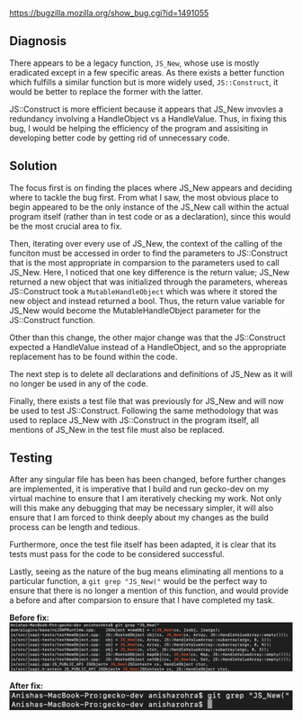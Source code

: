  https://bugzilla.mozilla.org/show_bug.cgi?id=1491055
 
 ## Diagnosis
 There appears to be a legacy function, `JS_New`, whose use is mostly eradicated except in a few specific areas. As there exists a better function which fulfills a similar function but is more widely used, `JS::Construct`, it would be better to replace the former with the latter. 
 
 JS::Construct is more efficient because it appears that JS_New invovles a redundancy involving a HandleObject vs a HandleValue. Thus, in fixing this bug, I would be helping the efficiency of the program and assisiting in developing better code by getting rid of unnecessary code.
 
 ## Solution
 The focus first is on finding the places where JS_New appears and deciding where to tackle the bug first. From what I saw, the most obvious place to begin appeared to be the only instance of the JS_New call within the actual program itself (rather than in test code or as a declaration), since this would be the most crucial area to fix.
 
 Then, iterating over every use of JS_New, the context of the calling of the funciton must be accessed in order to find the parameters to JS::Construct that is the most appropriate in comparsion to the parameters used to call JS_New. Here, I noticed that one key difference is the return value; JS_New returned a new object that was initialized through the parameters, whereas JS::Construct took a `MutableHandleObject` which was where it stored the new object and instead returned a bool. Thus, the return value variable for JS_New would become the MutableHandleObject parameter for the JS::Construct function. 
 
 Other than this change, the other major change was that the JS::Construct expected a HandleValue instead of a HandleObject, and so the appropriate replacement has to be found within the code.
 
 The next step is to delete all declarations and definitions of JS_New as it will no longer be used in any of the code.
 
 Finally, there exists a test file that was previously for JS_New and will now be used to test JS::Construct. Following the same methodology that was used to replace JS_New with JS::Construct in the program itself, all mentions of JS_New in the test file must also be replaced.
 
 ## Testing
 
 After any singular file has been has been changed, before further changes are implemented, it is imperative that I build and run gecko-dev on my virtual machine to ensure that I am iteratively checking my work. Not only will this make any debugging that may be necessary simpler, it will also ensure that I am forced to think deeply about my changes as the build process can be length and tedious.
 
 Furthermore, once the test file itself has been adapted, it is clear that its tests must pass for the code to be considered successful.
 
 Lastly, seeing as the nature of the bug means eliminating all mentions to a particular function, a `git grep "JS_New("` would be the perfect way to ensure that there is no longer a mention of this function, and would provide a before and after comparsion to ensure that I have completed my task.
 
 **Before fix:**
 ![alt text](https://github.com/anisha-rohra/gecko-dev/blob/construct_replace/doc/grep_before.png "grep_before")
 
 **After fix:**
 ![alt text](https://github.com/anisha-rohra/gecko-dev/blob/construct_replace/doc/grep_after.png "grep_after")
 
